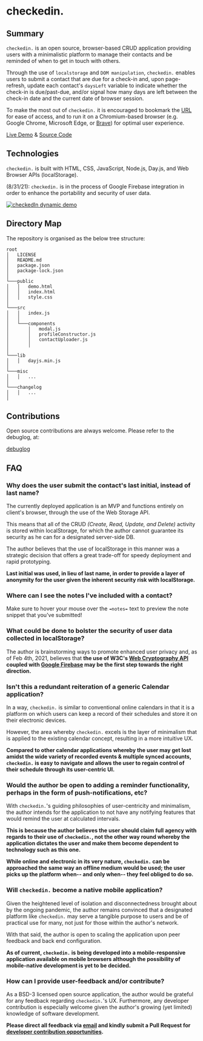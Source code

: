# checkedin.

## Summary

`checkedin.` is an open source, browser-based CRUD application providing users with a minimalistic platform to manage their contacts and be reminded of when to get in touch with others. 

Through the use of `localstorage` and `DOM manipulation`, `checkedin.` enables users to submit a contact that are due for a check-in and, upon page-refresh, update each contact's `daysLeft` variable to indicate whether the check-in is due/past-due, and/or signal how many days are left between the check-in date and the current date of browser session. 

To make the most out of `checkedin.` it is encouraged to bookmark the [URL](https://jinyoungch0i.github.io/checkedin./public) for ease of access, and to run it on a Chromium-based browser (e.g. Google Chrome, Microsoft Edge, or [Brave](https://brave.com/)) for optimal user experience.

[Live Demo](https://jinyoungch0i.github.io/checkedin./) & [Source Code](https://github.com/jinyoungch0i/checkedin.) 

## Technologies

`checkedin.` is built with HTML, CSS, JavaScript, Node.js, Day.js, and Web Browser APIs (localStorage).

(8/31/21): `checkedin.` is in the process of Google Firebase integration in order to enhance the portability and security of user data.

<a href="https://jinyoungch0i.github.io/checkedin./">
    <img src="misc/demo-resized.gif" alt='checkedIn dynamic demo'>
</a>

## Directory Map

The repository is organised as the below tree structure:

```
root
│   LICENSE
│   README.md
│   package.json    
│   package-lock.json    
│
└───public
│   │   demo.html
│   │   index.html
│   │   style.css
│
└───src
│   │   index.js
│   │
│   └───components
│       │   modal.js
│       │   profileConstructor.js
│       │   contactUploader.js
│       │
│
└───lib
│   │   dayjs.min.js
│
└───misc
│   │   ...
│
└───changelog
│   │   ...
│
```

## Contributions

Open source contributions are always welcome. 
Please refer to the debuglog, at:

[debuglog](https://github.com/jinyoungch0i/checkedin./blob/main/misc/debuglog.md)

## FAQ

### Why does the user submit the contact's last initial, instead of last name? 

The currently deployed application is an MVP and functions entirely on client's browser, through the use of the Web Storage API.

This means that all of the CRUD *(Create, Read, Update, and Delete)* activity is stored within localStorage, for which the author cannot guarantee its security as he can for a designated server-side DB. 

The author believes that the use of localStorage in this manner was a strategic decision that offers a great trade-off for speedy deployment and rapid prototyping. 

**Last initial was used, in lieu of last name, in order to provide a layer of anonymity for the user given the inherent security risk with localStorage.**

### Where can I see the notes I've included with a contact? 

Make sure to hover your mouse over the `↠notes↞` text to preview the note snippet that you've submitted!

### What could be done to bolster the security of user data collected in localStorage? 

The author is brainstorming ways to promote enhanced user privacy and, as of Feb 4th, 2021, believes that **the use of W3C's [Web Cryptography API](https://www.w3.org/TR/WebCryptoAPI/) coupled with [Google Firebase](https://firebase.google.com/) may be the first step towards the right direction.**   

### Isn't this a redundant reiteration of a generic Calendar application? 

In a way, `checkedin.` is similar to conventional online calendars in that it is a platform on which users can keep a record of their schedules and store it on their electronic devices. 

However, the area whereby `checkedin.` excels is the layer of minimalism that is applied to the existing calendar concept, resulting in a more intuitive UX. 

**Compared to other calendar applications whereby the user may get lost amidst the wide variety of recorded events & multiple synced accounts, `checkedin.` is easy to navigate and allows the user to regain control of their schedule through its user-centric UI.**

### Would the author be open to adding a reminder functionality, perhaps in the form of push-notifications, etc?

With `checkedin.`'s guiding philosophies of user-centricity and minimalism, the author intends for the application to not have any notifying features that would remind the user at calculated intervals. 

**This is because the author believes the user should claim full agency with regards to their use of `checkedin.`, not the other way round whereby the application dictates the user and make them become dependent to technology such as this one.** 

**While online and electronic in its very nature, `checkedin.` can be approached the same way an offline medium would be used; the user picks up the platform when-- and only when-- they feel obliged to do so.** 

### Will `checkedin.` become a native mobile application?

Given the heightened level of isolation and disconnectedness brought about by the ongoing pandemic, the author remains convinced that a designated platform like `checkedin.` may serve a tangible purpose to users and be of practical use for many, not just for those within the author's network. 

With that said, the author is open to scaling the application upon peer feedback and back end configuration. 

**As of current, `checkedin.` is being developed into a mobile-responsive application available on mobile browsers although the possibility of mobile-native development is yet to be decided.**

### How can I provide user-feedback and/or contribute?

As a BSD-3 licensed open source application, the author would be grateful for any feedback regarding `checkedin.`'s UX. Furthermore, any developer contribution is especially welcome given the author's growing (yet limited) knowledge of software development.

**Please direct all feedback via [email](mailto:jinyoungsjourney@gmail.com) and kindly submit a Pull Request for [developer contribution opportunities](https://github.com/jinyoungch0i/checkedin./blob/main/misc/debuglog.md).**   
